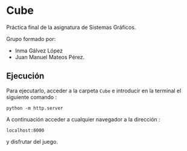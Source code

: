 # Cube

Práctica final de la asignatura de Sistemas Gráficos.

Grupo formado por:
- Inma Gálvez López
- Juan Manuel Mateos Pérez.

## Ejecución

Para ejecutarlo, acceder a la carpeta `Cube` e introducir en la terminal el siguiente comando : 

`python -m http.server`

A continuación acceder a cualquier navegador a la dirección :

`localhost:8000`

y disfrutar del juego.